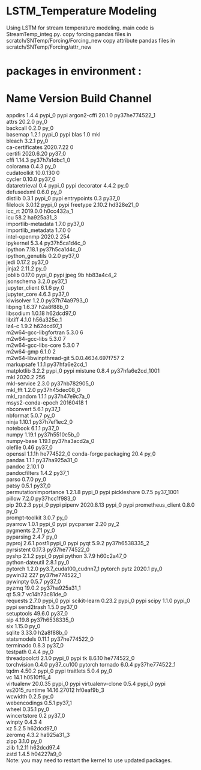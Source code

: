 # LSTM_Temperature Modeling
Using LSTM for stream temperature modeling.
main code is StreamTemp_integ.py.
copy forcing pandas files in scratch/SNTemp/Forcing/Forcing_new
copy attribute pandas files in scratch/SNTemp/Forcing/attr_new


# packages in environment :
#
# Name                    Version                   Build  Channel
appdirs                   1.4.4                    pypi_0    pypi
argon2-cffi               20.1.0           py37he774522_1  
attrs                     20.2.0                     py_0  
backcall                  0.2.0                      py_0  
basemap                   1.2.1                    pypi_0    pypi
blas                      1.0                         mkl  
bleach                    3.2.1                      py_0  
ca-certificates           2020.7.22                     0  
certifi                   2020.6.20                py37_0  
cffi                      1.14.3           py37h7a1dbc1_0  
colorama                  0.4.3                      py_0  
cudatoolkit               10.0.130                      0  
cycler                    0.10.0                   py37_0  
dataretrieval             0.4                      pypi_0    pypi
decorator                 4.4.2                      py_0  
defusedxml                0.6.0                      py_0  
distlib                   0.3.1                    pypi_0    pypi
entrypoints               0.3                      py37_0  
filelock                  3.0.12                   pypi_0    pypi
freetype                  2.10.2               hd328e21_0  
icc_rt                    2019.0.0             h0cc432a_1  
icu                       58.2                 ha925a31_3  
importlib-metadata        1.7.0                    py37_0  
importlib_metadata        1.7.0                         0  
intel-openmp              2020.2                      254  
ipykernel                 5.3.4            py37h5ca1d4c_0  
ipython                   7.18.1           py37h5ca1d4c_0  
ipython_genutils          0.2.0                    py37_0  
jedi                      0.17.2                   py37_0  
jinja2                    2.11.2                     py_0  
joblib                    0.17.0                   pypi_0    pypi
jpeg                      9b                   hb83a4c4_2  
jsonschema                3.2.0                    py37_1  
jupyter_client            6.1.6                      py_0  
jupyter_core              4.6.3                    py37_0  
kiwisolver                1.2.0            py37h74a9793_0  
libpng                    1.6.37               h2a8f88b_0  
libsodium                 1.0.18               h62dcd97_0  
libtiff                   4.1.0                h56a325e_1  
lz4-c                     1.9.2                h62dcd97_1  
m2w64-gcc-libgfortran     5.3.0                         6  
m2w64-gcc-libs            5.3.0                         7  
m2w64-gcc-libs-core       5.3.0                         7  
m2w64-gmp                 6.1.0                         2  
m2w64-libwinpthread-git   5.0.0.4634.697f757               2  
markupsafe                1.1.1            py37hfa6e2cd_1  
matplotlib                3.2.2                    pypi_0    pypi
mistune                   0.8.4           py37hfa6e2cd_1001  
mkl                       2020.2                      256  
mkl-service               2.3.0            py37hb782905_0  
mkl_fft                   1.2.0            py37h45dec08_0  
mkl_random                1.1.1            py37h47e9c7a_0  
msys2-conda-epoch         20160418                      1  
nbconvert                 5.6.1                    py37_1  
nbformat                  5.0.7                      py_0  
ninja                     1.10.1           py37h7ef1ec2_0  
notebook                  6.1.1                    py37_0  
numpy                     1.19.1           py37h5510c5b_0  
numpy-base                1.19.1           py37ha3acd2a_0  
olefile                   0.46                     py37_0  
openssl                   1.1.1h               he774522_0    conda-forge
packaging                 20.4                       py_0  
pandas                    1.1.1            py37ha925a31_0  
pandoc                    2.10.1                        0  
pandocfilters             1.4.2                    py37_1  
parso                     0.7.0                      py_0  
patsy                     0.5.1                    py37_0  
permutationimportance     1.2.1.8                  pypi_0    pypi
pickleshare               0.7.5                 py37_1001  
pillow                    7.2.0            py37hcc1f983_0  
pip                       20.2.3                   pypi_0    pypi
pipenv                    2020.8.13                pypi_0    pypi
prometheus_client         0.8.0                      py_0  
prompt-toolkit            3.0.7                      py_0  
pyarrow                   1.0.1                    pypi_0    pypi
pycparser                 2.20                       py_2  
pygments                  2.7.1                      py_0  
pyparsing                 2.4.7                      py_0  
pyproj                    2.6.1.post1              pypi_0    pypi
pyqt                      5.9.2            py37h6538335_2  
pyrsistent                0.17.3           py37he774522_0  
pyshp                     2.1.2                    pypi_0    pypi
python                    3.7.9                h60c2a47_0  
python-dateutil           2.8.1                      py_0  
pytorch                   1.2.0           py3.7_cuda100_cudnn7_1    pytorch
pytz                      2020.1                     py_0  
pywin32                   227              py37he774522_1  
pywinpty                  0.5.7                    py37_0  
pyzmq                     19.0.2           py37ha925a31_1  
qt                        5.9.7            vc14h73c81de_0  
requests                  2.7.0                    pypi_0    pypi
scikit-learn              0.23.2                   pypi_0    pypi
scipy                     1.1.0                    pypi_0    pypi
send2trash                1.5.0                    py37_0  
setuptools                49.6.0                   py37_0  
sip                       4.19.8           py37h6538335_0  
six                       1.15.0                     py_0  
sqlite                    3.33.0               h2a8f88b_0  
statsmodels               0.11.1           py37he774522_0  
terminado                 0.8.3                    py37_0  
testpath                  0.4.4                      py_0  
threadpoolctl             2.1.0                    pypi_0    pypi
tk                        8.6.10               he774522_0  
torchvision               0.4.0                py37_cu100    pytorch
tornado                   6.0.4            py37he774522_1  
tqdm                      4.50.2                   pypi_0    pypi
traitlets                 5.0.4                      py_0  
vc                        14.1                 h0510ff6_4  
virtualenv                20.0.35                  pypi_0    pypi
virtualenv-clone          0.5.4                    pypi_0    pypi
vs2015_runtime            14.16.27012          hf0eaf9b_3  
wcwidth                   0.2.5                      py_0  
webencodings              0.5.1                    py37_1  
wheel                     0.35.1                     py_0  
wincertstore              0.2                      py37_0  
winpty                    0.4.3                         4  
xz                        5.2.5                h62dcd97_0  
zeromq                    4.3.2                ha925a31_3  
zipp                      3.1.0                      py_0  
zlib                      1.2.11               h62dcd97_4  
zstd                      1.4.5                h04227a9_0  
Note: you may need to restart the kernel to use updated packages.
